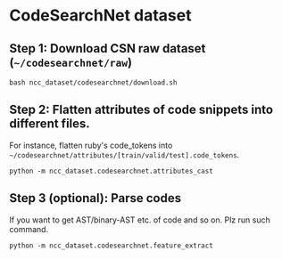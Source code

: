 # CodeSearchNet dataset

## Step 1: Download CSN raw dataset (```~/codesearchnet/raw```)

```shell
bash ncc_dataset/codesearchnet/download.sh
```

## Step 2: Flatten attributes of code snippets into different files. <br>

For instance, flatten ruby's code_tokens into ```~/codesearchnet/attributes/[train/valid/test].code_tokens```.

```shell
python -m ncc_dataset.codesearchnet.attributes_cast
```

## Step 3 (optional): Parse codes

If you want to get AST/binary-AST etc. of code and so on. Plz run such command.

```shell
python -m ncc_dataset.codesearchnet.feature_extract
```
